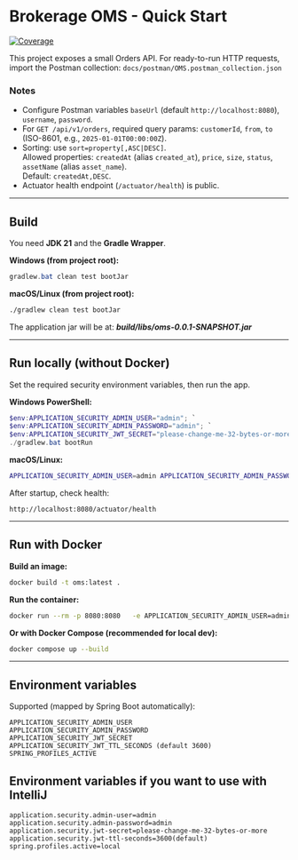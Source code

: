 # Brokerage OMS - Quick Start

[![Coverage](https://codecov.io/gh/OWNER/REPO/branch/main/graph/badge.svg)](https://app.codecov.io/gh/OWNER/REPO)


This project exposes a small Orders API. For ready-to-run HTTP requests, import the Postman collection:
`docs/postman/OMS.postman_collection.json`

### Notes

- Configure Postman variables `baseUrl` (default `http://localhost:8080`), `username`, `password`.
- For `GET /api/v1/orders`, required query params: `customerId`, `from`, `to` (ISO-8601, e.g., `2025-01-01T00:00:00Z`).
- Sorting: use `sort=property[,ASC|DESC]`.  
  Allowed properties: `createdAt` (alias `created_at`), `price`, `size`, `status`, `assetName` (alias `asset_name`).  
  Default: `createdAt,DESC`.
- Actuator health endpoint (`/actuator/health`) is public.

---

## Build

You need **JDK 21** and the **Gradle Wrapper**.

**Windows (from project root):**

```powershell
gradlew.bat clean test bootJar
```

**macOS/Linux (from project root):**

```bash
./gradlew clean test bootJar
```

The application jar will be at: _**build/libs/oms-0.0.1-SNAPSHOT.jar**_

---

## Run locally (without Docker)

Set the required security environment variables, then run the app.

**Windows PowerShell:**

```powershell
$env:APPLICATION_SECURITY_ADMIN_USER="admin"; `
$env:APPLICATION_SECURITY_ADMIN_PASSWORD="admin"; `
$env:APPLICATION_SECURITY_JWT_SECRET="please-change-me-32-bytes-or-more"; `
./gradlew.bat bootRun
```

**macOS/Linux:**

```bash
APPLICATION_SECURITY_ADMIN_USER=admin APPLICATION_SECURITY_ADMIN_PASSWORD=admin APPLICATION_SECURITY_JWT_SECRET=please-change-me-32-bytes-or-more ./gradlew bootRun
```

After startup, check health:

```
http://localhost:8080/actuator/health
```

---

## Run with Docker

**Build an image:**

```bash
docker build -t oms:latest .
```

**Run the container:**

```bash
docker run --rm -p 8080:8080   -e APPLICATION_SECURITY_ADMIN_USER=admin   -e APPLICATION_SECURITY_ADMIN_PASSWORD=admin   -e APPLICATION_SECURITY_JWT_SECRET=please-change-me-32-bytes-or-more   oms:latest
```

**Or with Docker Compose (recommended for local dev):**

```bash
docker compose up --build
```

---

## Environment variables

Supported (mapped by Spring Boot automatically):

```
APPLICATION_SECURITY_ADMIN_USER
APPLICATION_SECURITY_ADMIN_PASSWORD
APPLICATION_SECURITY_JWT_SECRET
APPLICATION_SECURITY_JWT_TTL_SECONDS (default 3600)
SPRING_PROFILES_ACTIVE
```

## Environment variables if you want to use with IntelliJ

```
application.security.admin-user=admin
application.security.admin-password=admin
application.security.jwt-secret=please-change-me-32-bytes-or-more
application.security.jwt-ttl-seconds=3600(default)
spring.profiles.active=local
```